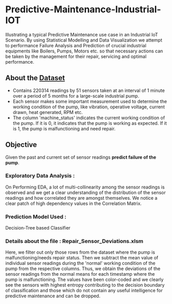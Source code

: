 # Predictive-Maintenance-Industrial-IOT
Illustrating a typical Predictive Maintenance use case in an Industrial IoT Scenario. By using Statistical Modelling and Data Visualization we attempt to performance Failure Analysis and Prediction of crucial industrial equipments like Boilers, Pumps, Motors etc. so that necessary actions can be taken by the management for their repair, servicing and optimal performance.


## About the [Dataset](https://www.kaggle.com/nphantawee/pump-sensor-data)
* Contains 220314 readings by 51 sensors taken at an interval of 1 minute over a period of 5 months for a large-scale industrial pump. 
* Each sensor makes some important measurement used to determine the working condition of the pump, like vibration, operative voltage, current drawn, heat generated, RPM etc.
* The column 'machine_status' indicates the current working condition of the pump. If it is 0, it indicates that the pump is working as expected. If it is 1, the pump is malfunctioning and need repair. 

## Objective 
Given the past and current set of sensor readings **predict failure of the pump**. 

### Exploratory Data Analysis :
On Performing EDA, a lot of multi-collinearity among the sensor readings is observed and we get a clear understanding of the distribution of the sensor readings and how correlated they are amongst themselves. We notice a clear patch of high dependency values in the Correlation Matrix. 

### Prediction Model Used : 
Decision-Tree based Classifier

### Details about the file : Repair_Sensor_Deviations.xlsm
Here, we filter out only those rows from the dataset where the pump is malfunctioning/needs repair status. Then we subtract the mean value of individual sensor readings during the 'normal' working condition of the pump from the respective columns. Thus, we obtain the deviations of the sensor readings from the normal means for each timestamp where the pump is malfunctioning. The values have been color-coded and we clearly see the sensors with highest entropy contributing to the decision boundary of classification and those which do not contain any useful intelligence for predictive maintenance and can be dropped. 
